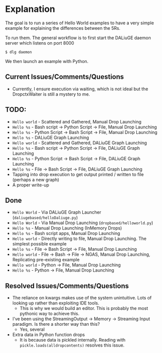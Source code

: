 # Explanation

The goal is to run a series of Hello World examples to have a very simple example for explaining the differences between
the 5Rs. 

To run them. The general workflow is to first start the DALiuGE daemon server which listens on port 8000
```
$ dlg daemon
```

We then launch an example with Python.

## Current Issues/Comments/Questions
- Currently, I ensure execution via waiting, which is not ideal but the DropctxWaiter is still a mystery to me. 

## TODO:
- `Hello world` - Scattered and Gathered, Manual Drop Launching 
- `Hello %s` - Bash script -> Python Script -> File, Manual Drop Launching
- `Hello %s` - Python Script -> Bash Script -> File, Manual Drop Launching
- `Hello %s` - DALiuGE Graph Launching
- `Hello world` - Scattered and Gathered, DALiuGE Graph Launching 
- `Hello %s` - Bash script -> Python Script -> File, DALiuGE Graph Launching
- `Hello %s` - Python Script -> Bash Script -> File, DALiuGE Graph Launching
- `Hello %s` - File -> Bash Script -> File, DALiuGE Graph Launching
- Tapping into drop execution to get output printed / written to file (perhaps a new graph)
- A proper write-up

## Done
- `Hello World` - Via DALiuGE Graph Launcher (`daliugebased/helloDaliuge.py`)
- `Hello World` - Via Manual Drop Launching (`dropbased/helloworld.py`)
- `Hello %s` - Manual Drop Launching (InMemory Drops)
- `Hello %s` - Bash script apps, Manual Drop Launching
- `Hello world` - Directly writing to file, Manual Drop Launching. The simplest possible example
- `Hello %s` - File -> Bash Script -> File, Manual Drop Launching
- `Hello world` - File -> Bash -> File -> NGAS, Manual Drop Launching, Replicating pre-existing example
- `Hello world` - Python -> File, Manual Drop Launching
- `Hello %s` - Python -> File, Manual Drop Launching

## Resolved Issues/Comments/Questions
- The reliance on kwargs makes use of the system unintuitive. Lots of looking up rather than exploiting IDE tools.
  - This is why we would build an editor. This is probably the most pythonic way to achieve this. 
- I've been using the StreamingOutput -> Memory -> Streaming Input paradigm. Is there a shorter way than this? 
  - Yes, several
- Extra data in Python function drops
  - It is because data is pickled internally. Reading with `pickle.loads(alldropcontents)` resolves this issue.
